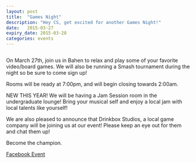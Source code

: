 ```yaml
---
layout: post
title:  "Games Night"
description: "Hey CS, get excited for another Games Night!"
date:   2015-03-27
expiry_date: 2015-03-28
categories: events
---
```


<img src="/downloads/posts/2015-03-27-games-night-banner.png" alt="">

On March 27th, join us in Bahen to relax and play some of your favorite video/board games. We will also be running a Smash tournament during the night so be sure to come sign up!

Rooms will be ready at 7:00pm, and will begin closing towards 2:00am.

NEW THIS YEAR! We will be having a Jam Session room in the undergraduate lounge! Bring your musical self and enjoy a local jam with local talents like yourself!

We are also pleased to announce that Drinkbox Studios, a local game company will be joining us at our event! Please keep an eye out for them and chat them up!

Become the champion.

[Facebook Event](https://www.facebook.com/events/1575364089377217/)
